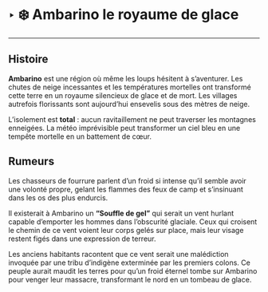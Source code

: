 # ‣ ❄️ Ambarino le royaume de glace

---

## Histoire

**Ambarino** est une région où même les loups hésitent à s’aventurer. Les chutes de neige incessantes et les températures mortelles ont transformé cette terre en un royaume silencieux de glace et de mort. Les villages autrefois florissants sont aujourd’hui ensevelis sous des mètres de neige.

L’isolement est **total** : aucun ravitaillement ne peut traverser les montagnes enneigées.
La météo imprévisible peut transformer un ciel bleu en une tempête mortelle en un battement de cœur.
 

## Rumeurs

Les chasseurs de fourrure parlent d’un froid si intense qu’il semble avoir une volonté propre, gelant les flammes des feux de camp et s’insinuant dans les os des plus endurcis.

Il existerait à Ambarino un **“Souffle de gel”** qui serait un vent hurlant capable d’emporter les hommes dans l’obscurité glaciale. Ceux qui croisent le chemin de ce vent voient leur corps gelés sur place, mais leur visage restent figés dans une expression de terreur. 

Les anciens habitants racontent que ce vent serait une malédiction invoquée par une tribu d’indigène exterminée par les premiers colons. Ce peuple aurait maudit les terres pour qu’un froid éternel tombe sur Ambarino pour venger leur massacre, transformant le nord en un tombeau de glace. 

